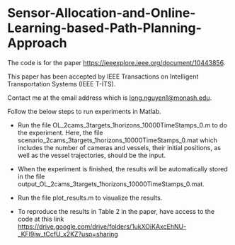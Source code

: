 # Sensor-Allocation-and-Online-Learning-based-Path-Planning-Approach

The code is for the paper https://ieeexplore.ieee.org/document/10443856. 

This paper has been accepted by IEEE Transactions on Intelligent Transportation Systems (IEEE T-ITS). 

Contact me at the email address which is long.nguyen1@monash.edu.

Follow the below steps to run experiments in Matlab.

- Run the file OL_2cams_3targets_1horizons_10000TimeStamps_0.m to do the experiment.
  Here, the file scenario_2cams_3targets_1horizons_10000TimeStamps_0.mat which includes the number of cameras and vessels, their initial positions, as well as the vessel trajectories, should be the input.

- When the experiment is finished, the results will be automatically stored in the file output_OL_2cams_3targets_1horizons_10000TimeStamps_0.mat.

- Run the file plot_results.m to visualize the results.
  
- To reproduce the results in Table 2 in the paper, have access to the code at this link https://drive.google.com/drive/folders/1ukXOiKAxcEhNU-_KFl9iw_tCcfU_x2KZ?usp=sharing
